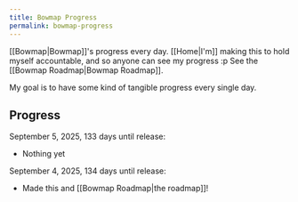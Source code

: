 ```yaml
---
title: Bowmap Progress
permalink: bowmap-progress
---
```

[[Bowmap|Bowmap]]'s progress every day. [[Home|I'm]] making this to hold myself accountable, and so anyone can see my progress :p
See the [[Bowmap Roadmap|Bowmap Roadmap]].

My goal is to have some kind of tangible progress every single day.

## Progress

September 5, 2025, 133 days until release:

- Nothing yet

September 4, 2025, 134 days until release:

- Made this and [[Bowmap Roadmap|the roadmap]]!